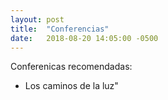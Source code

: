 ```yaml
---
layout: post
title:  "Conferencias"
date:   2018-08-20 14:05:00 -0500
---
```


Conferenicas recomendadas:

* Los caminos de la luz" 
